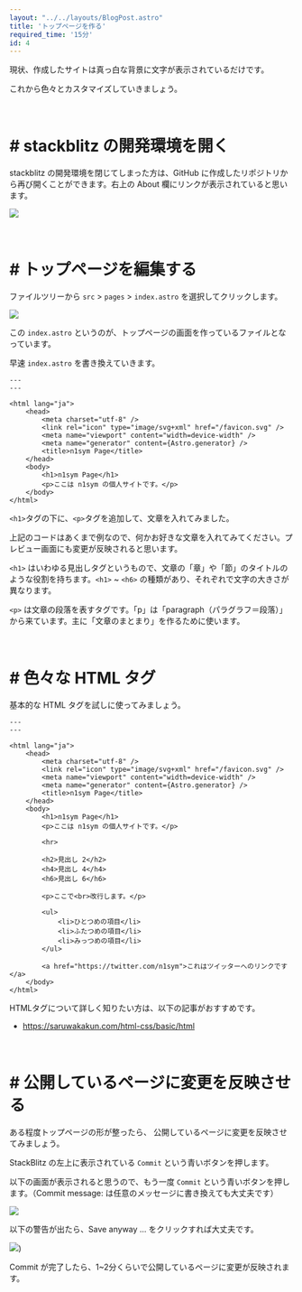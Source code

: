 ```yaml
---
layout: "../../layouts/BlogPost.astro"
title: 'トップページを作る'
required_time: '15分'
id: 4
---
```


現状、作成したサイトは真っ白な背景に文字が表示されているだけです。

これから色々とカスタマイズしていきましょう。

<br>

# # stackblitz の開発環境を開く

stackblitz の開発環境を閉じてしまった方は、GitHub に作成したリポジトリから再び開くことができます。右上の About 欄にリンクが表示されていると思います。

![](/image/post-4/about.png)

<br>

# # トップページを編集する

ファイルツリーから `src` > `pages` > `index.astro` を選択してクリックします。

![](/image/post-1/filetree.png)

この `index.astro` というのが、トップページの画面を作っているファイルとなっています。

早速 `index.astro` を書き換えていきます。

~~~astro
---
---

<html lang="ja">
	<head>
		<meta charset="utf-8" />
		<link rel="icon" type="image/svg+xml" href="/favicon.svg" />
		<meta name="viewport" content="width=device-width" />
		<meta name="generator" content={Astro.generator} />
		<title>n1sym Page</title>
	</head>
	<body>
		<h1>n1sym Page</h1>
		<p>ここは n1sym の個人サイトです。</p>
	</body>
</html>
~~~

`<h1>`タグの下に、`<p>`タグを追加して、文章を入れてみました。

上記のコードはあくまで例なので、何かお好きな文章を入れてみてください。プレビュー画面にも変更が反映されると思います。

`<h1>` はいわゆる見出しタグというもので、文章の「章」や「節」のタイトルのような役割を持ちます。`<h1>` ~ `<h6>` の種類があり、それぞれで文字の大きさが異なります。

`<p>` は文章の段落を表すタグです。「p」は「paragraph（パラグラフ＝段落）」から来ています。主に「文章のまとまり」を作るために使います。



<br>

# # 色々な HTML タグ

基本的な HTML タグを試しに使ってみましょう。

~~~astro
---
---

<html lang="ja">
	<head>
		<meta charset="utf-8" />
		<link rel="icon" type="image/svg+xml" href="/favicon.svg" />
		<meta name="viewport" content="width=device-width" />
		<meta name="generator" content={Astro.generator} />
		<title>n1sym Page</title>
	</head>
	<body>
		<h1>n1sym Page</h1>
		<p>ここは n1sym の個人サイトです。</p>

		<hr>

		<h2>見出し 2</h2>
		<h4>見出し 4</h4>
		<h6>見出し 6</h6>

		<p>ここで<br>改行します。</p>

		<ul>
			<li>ひとつめの項目</li>
			<li>ふたつめの項目</li>
			<li>みっつめの項目</li>
		</ul>

		<a href="https://twitter.com/n1sym">これはツイッターへのリンクです</a>
	</body>
</html>
~~~

HTMLタグについて詳しく知りたい方は、以下の記事がおすすめです。

- https://saruwakakun.com/html-css/basic/html

<br>

# # 公開しているページに変更を反映させる

ある程度トップページの形が整ったら、 公開しているページに変更を反映させてみましょう。

StackBlitz の左上に表示されている `Commit` という青いボタンを押します。

以下の画面が表示されると思うので、もう一度 `Commit` という青いボタンを押します。（Commit message: は任意のメッセージに書き換えても大丈夫です）

![](/image/post-4/commit.png)

以下の警告が出たら、Save anyway ... をクリックすれば大丈夫です。

![](/image/post-4/isok.png))

Commit が完了したら、1~2分くらいで公開しているページに変更が反映されます。